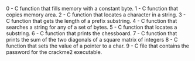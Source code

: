 

0 - C function that fills memory with a constant byte.
1 - C function that copies memory area.
2 - C function that locates a character in a string. 
3 - C function that gets the length of a prefix substring. 
4 - C function that searches a string for any of a set of bytes. 
5 - C function that locates a substring.
6 - C function that prints the chessboard.
7 - C function that prints the sum of the two diagonals of a square matrix of integers
8 - C function that sets the value of a pointer to a char.
9 - C file that contains the password for the crackme2 executable.

